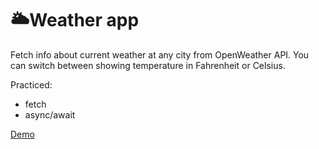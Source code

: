 # 🌥️Weather app

Fetch info about current weather at any city from OpenWeather API. You can switch between showing temperature in Fahrenheit or Celsius.

Practiced:
- fetch
- async/await

[Demo](https://frosty-torvalds-9290da.netlify.app/)
